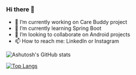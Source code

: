 ### Hi there 👋

- 🔭 I’m currently working on Care Buddy project
- 🌱 I’m currently learning Spring Boot
- 👯 I’m looking to collaborate on Android projects
- 📫 How to reach me: LinkedIn or Instagram

![Ashutosh's GitHub stats](https://github-readme-stats.vercel.app/api?username=ashutoshgupta22&show_icons=true&theme=transparent)

[![Top Langs](https://github-readme-stats.vercel.app/api/top-langs/?username=ashutoshgupta22&layout=compact)](https://github.com/anuraghazra/github-readme-stats)

<!--
**Ashutoshgupta22/Ashutoshgupta22** is a ✨ _special_ ✨ repository because its `README.md` (this file) appears on your GitHub profile.

Here are some ideas to get you started:

- 🔭 I’m currently working on care buddy
- 🌱 I’m currently learning Data Structures & Algorithms
- 👯 I’m looking to collaborate on Android projects
- 📫 How to reach me: Dm me on linkedin or insta 
-->
